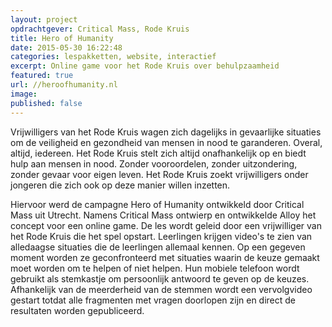 ```yaml
---
layout: project
opdrachtgever: Critical Mass, Rode Kruis
title: Hero of Humanity
date: 2015-05-30 16:22:48
categories: lespakketten, website, interactief
excerpt: Online game voor het Rode Kruis over behulpzaamheid
featured: true
url: //heroofhumanity.nl
image:
published: false
---
```

Vrijwilligers van het Rode Kruis wagen zich dagelijks in gevaarlijke situaties om de veiligheid en gezondheid van mensen in nood te garanderen. Overal, altijd, iedereen. Het Rode Kruis stelt zich altijd onafhankelijk op en biedt hulp aan mensen in nood. Zonder vooroordelen, zonder uitzondering, zonder gevaar voor eigen leven. Het Rode Kruis zoekt vrijwilligers onder jongeren die zich ook op deze manier willen inzetten.

Hiervoor werd de campagne Hero of Humanity ontwikkeld door Critical Mass uit Utrecht. Namens Critical Mass ontwierp en ontwikkelde Alloy het concept voor een online game. De les wordt geleid door een vrijwilliger van het Rode Kruis die het spel opstart. Leerlingen krijgen video's te zien van alledaagse situaties die de leerlingen allemaal kennen. Op een gegeven moment worden ze geconfronteerd met situaties waarin de keuze gemaakt moet worden om te helpen of niet helpen. Hun mobiele telefoon wordt gebruikt als stemkastje om persoonlijk antwoord te geven op de keuzes. Afhankelijk van de meerderheid van de stemmen wordt een vervolgvideo gestart totdat alle fragmenten met vragen doorlopen zijn en direct de resultaten worden gepubliceerd.
